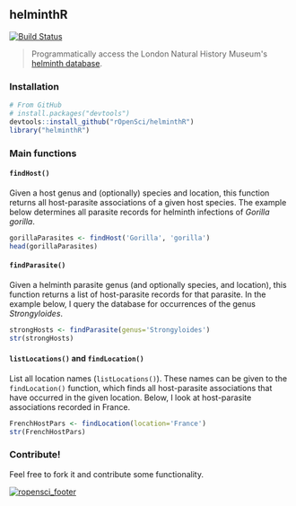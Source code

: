 ## helminthR

[![Build Status](https://travis-ci.org/ropensci/helminthR.svg?branch=master)](https://travis-ci.org/ropensci/helminthR)

> Programmatically access the London Natural History Museum's [helminth database](http://www.nhm.ac.uk/research-curation/scientific-resources/taxonomy-systematics/host-parasites/index.html). 


### Installation

```r
# From GitHub
# install.packages("devtools")
devtools::install_github("rOpenSci/helminthR")
library("helminthR")
```


### Main functions

#### `findHost()`

Given a host genus and (optionally) species and location, this function returns all host-parasite associations of a given host species. The example below determines all parasite records for helminth infections of _Gorilla gorilla_. 

```r
gorillaParasites <- findHost('Gorilla', 'gorilla')
head(gorillaParasites)
```

#### `findParasite()`

Given a helminth parasite genus (and optionally species, and location), this function returns a list of host-parasite records for that parasite. In the example below, I query the database for occurrences of the genus _Strongyloides_.

```r
strongHosts <- findParasite(genus='Strongyloides')
str(strongHosts)
```



#### `listLocations()` and `findLocation()`

List all location names (`listLocations()`). These names can be given to the `findLocation()` function, which finds all host-parasite associations that have occurred in the given location. Below, I look at host-parasite associations recorded in France. 


```r
FrenchHostPars <- findLocation(location='France')
str(FrenchHostPars)
```




### Contribute!

Feel free to fork it and contribute some functionality.  


[![ropensci_footer](http://ropensci.org/public_images/github_footer.png)](http://ropensci.org)



